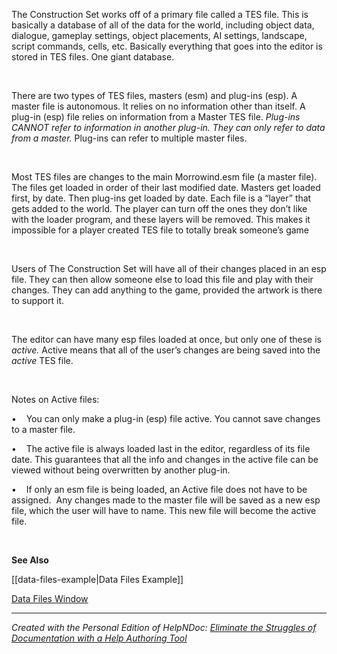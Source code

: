 # 

&nbsp;

The Construction Set works off of a primary file called a TES file. This is basically a database of all of the data for the world, including object data, dialogue, gameplay settings, object placements, AI settings, landscape, script commands, cells, etc. Basically everything that goes into the editor is stored in TES files. One giant database.

&nbsp;

There are two types of TES files, masters (esm) and plug-ins (esp). A master file is autonomous. It relies on no information other than itself. A plug-in (esp) file relies on information from a Master TES file. *Plug-ins CANNOT refer to information in another plug-in. They can only refer to data from a master.* Plug-ins can refer to multiple master files.

&nbsp;

Most TES files are changes to the main Morrowind.esm file (a master file). The files get loaded in order of their last modified date. Masters get loaded first, by date. Then plug-ins get loaded by date. Each file is a “layer” that gets added to the world. The player can turn off the ones they don’t like with the loader program, and these layers will be removed. This makes it impossible for a player created TES file to totally break someone’s game

&nbsp;

Users of The Construction Set will have all of their changes placed in an esp file. They can then allow someone else to load this file and play with their changes. They can add anything to the game, provided the artwork is there to support it.&nbsp;

&nbsp;

The editor can have many esp files loaded at once, but only one of these is *active.* Active means that all of the user’s changes are being saved into the *active* TES file.&nbsp;

&nbsp;

Notes on Active files:

•&nbsp; &nbsp; You can only make a plug-in (esp) file active. You cannot save changes to a master file.

•&nbsp; &nbsp; The active file is always loaded last in the editor, regardless of its file date. This guarantees that all the info and changes in the active file can be viewed without being overwritten by another plug-in.

•&nbsp; &nbsp; If only an esm file is being loaded, an Active file does not have to be assigned.&nbsp; Any changes made to the master file will be saved as a new esp file, which the user will have to name. This new file will become the active file.

&nbsp;

**See Also**

[[data-files-example|Data Files Example]]

[Data Files Window](<DataFilesWindow.md>)


***
_Created with the Personal Edition of HelpNDoc: [Eliminate the Struggles of Documentation with a Help Authoring Tool](<https://www.helpndoc.com/news-and-articles/2022-09-27-why-use-a-help-authoring-tool-instead-of-microsoft-word-to-produce-high-quality-documentation/>)_
